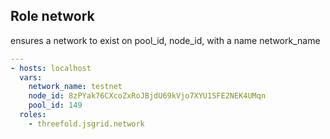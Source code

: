 ## Role network

ensures a network to exist on pool_id, node_id, with a name network_name

```yml
---
- hosts: localhost
  vars:
    network_name: testnet
    node_id: 8zPYak76CXcoZxRoJBjdU69kVjo7XYU1SFE2NEK4UMqn
    pool_id: 149
  roles:
    - threefold.jsgrid.network

```